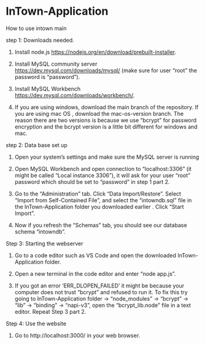 # InTown-Application
How to use intown main 

step 1: Downloads needed. 
1.	Install node.js https://nodejs.org/en/download/prebuilt-installer.

2.	Install MySQL community server https://dev.mysql.com/downloads/mysql/ (make sure for user “root” the password is “password”).

3.	Install MySQL Workbench https://dev.mysql.com/downloads/workbench/.

4.	If you are using windows, download the main branch of the repository. If you are using mac OS , download the mac-os-version branch. The reason there are two versions is because we use “bcrypt” for password encryption and the bcrypt version is a little bit different for windows and mac.


step 2: Data base set up

1.	Open your system’s settings and make sure the MySQL server is running

2.	Open MySQL Workbench and open connection to “localhost:3306” (it might be called “Local instance 3306”), it will ask for your user “root” password which should be set to “password” in step 1 part 2.

3.	Go to the “Administration” tab. Click “Data Import/Restore”. Select “Import from Self-Contained File”, and select the “intowndb.sql” file in the InTown-Application folder you downloaded earlier . Click “Start Import”. 

4.	Now if you refresh the “Schemas” tab, you should see our database schema “intowndb”.

Step 3: Starting the webserver
	
1.	Go to a code editor such as VS Code and open the downloaded InTown-Application folder.

2.	Open a new terminal in the code editor and enter “node app.js”.

3.	If you got an error ‘ERR_DLOPEN_FAILED’ it might be because your computer does not trust “bcrypt” and refused to run it. To fix this try going to InTown-Application folder -> “node_modules” -> “bcrypt” -> “lib” -> “binding” -> “napi-v3”, open the “bcrypt_lib.node” file in a text editor. Repeat Step 3 part 2.

Step 4: Use the website

1.	Go to http://localhost:3000/ in your web browser.
